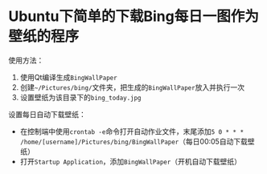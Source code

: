# Ubuntu下简单的下载Bing每日一图作为壁纸的程序

使用方法：

1. 使用Qt编译生成`BingWallPaper`
2. 创建`~/Pictures/bing/`文件夹，把生成的`BingWallPaper`放入并执行一次
3. 设置壁纸为该目录下的`bing_today.jpg`
  
设置每日自动下载壁纸：
  * 在控制端中使用`crontab -e`命令打开自动作业文件，末尾添加`5 0 * * * /home/[username]/Pictures/bing/BingWallPaper`（每日00:05自动下载壁纸）
  * 打开`Startup Application`，添加`BingWallPaper`（开机自动下载壁纸）
